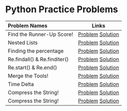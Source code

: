 # Python Practice Problems

|Problem Names|Links|
| :--- | :---: |
Find the Runner-Up Score! | [Problem](https://www.hackerrank.com/challenges/find-second-maximum-number-in-a-list/problem)  [Solution](https://github.com/SiddharthaPramanik/Hacker-Rank/blob/master/Python/find-the-runner-up-score.py) |
Nested Lists | [Problem](https://www.hackerrank.com/challenges/nested-list/problem) [Solution](https://github.com/SiddharthaPramanik/Hacker-Rank/blob/master/Python/nested-lists.py) |
Finding the percentage | [Problem](https://www.hackerrank.com/challenges/finding-the-percentage/problem) [Solution](https://github.com/SiddharthaPramanik/Hacker-Rank/blob/master/Python/finding-the-percentage.py) |
Re.findall() & Re.finditer() | [Problem](https://www.hackerrank.com/challenges/re-findall-re-finditer/problem) [Solution](https://github.com/SiddharthaPramanik/Hacker-Rank/blob/master/Python/finditer-findall.py) |
Re.start() & Re.end() | [Problem](https://www.hackerrank.com/challenges/re-start-re-end/problem) [Solution](https://github.com/SiddharthaPramanik/Hacker-Rank/blob/master/Python/start-end.py) |
Merge the Tools! | [Problem](https://www.hackerrank.com/challenges/merge-the-tools/problem) [Solution](https://github.com/SiddharthaPramanik/Hacker-Rank/blob/master/Python/merge-the-tools.py) |
Time Delta | [Problem](https://www.hackerrank.com/challenges/python-time-delta/problem) [Solution](https://github.com/SiddharthaPramanik/Hacker-Rank/blob/master/Python/time-delta.py) |
Compress the String! | [Problem](https://www.hackerrank.com/challenges/compress-the-string/problem) [Solution](https://github.com/SiddharthaPramanik/Hacker-Rank/blob/master/Python/compress-the-string.py) |
Compress the String! | [Problem](https://www.hackerrank.com/challenges/most-commons/problem) [Solution](https://github.com/SiddharthaPramanik/Hacker-Rank/blob/master/Python/company-logo.py) |